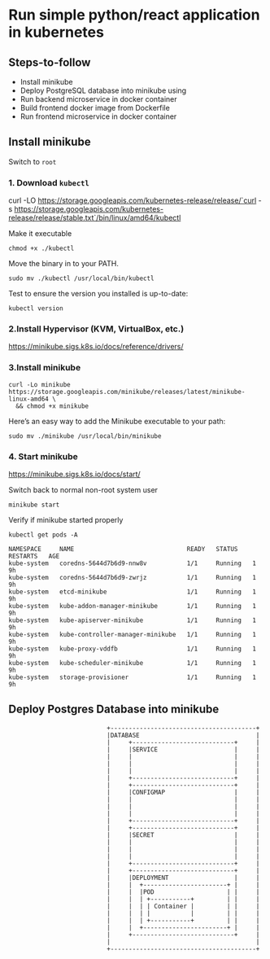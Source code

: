 # Run simple python/react application in kubernetes

## Steps-to-follow
* Install minikube
* Deploy PostgreSQL database into minikube using 
* Run backend microservice in docker container 
* Build frontend docker image from Dockerfile
* Run frontend microservice in docker container

## Install minikube
Switch to `root`

### 1. Download `kubectl`

curl -LO https://storage.googleapis.com/kubernetes-release/release/`curl -s https://storage.googleapis.com/kubernetes-release/release/stable.txt`/bin/linux/amd64/kubectl

Make it executable
```
chmod +x ./kubectl
```
Move the binary in to your PATH.
```
sudo mv ./kubectl /usr/local/bin/kubectl
```
Test to ensure the version you installed is up-to-date:
```
kubectl version
```

### 2.Install Hypervisor (KVM, VirtualBox, etc.)
https://minikube.sigs.k8s.io/docs/reference/drivers/
### 3.Install minikube
```
curl -Lo minikube https://storage.googleapis.com/minikube/releases/latest/minikube-linux-amd64 \
  && chmod +x minikube
```
Here’s an easy way to add the Minikube executable to your path:
```
sudo mv ./minikube /usr/local/bin/minikube
```
### 4. Start minikube
https://minikube.sigs.k8s.io/docs/start/

Switch back to normal non-root system user

```
minikube start
```
Verify if minikube started properly

```
kubectl get pods -A

NAMESPACE     NAME                               READY   STATUS    RESTARTS   AGE
kube-system   coredns-5644d7b6d9-nnw8v           1/1     Running   1          9h
kube-system   coredns-5644d7b6d9-zwrjz           1/1     Running   1          9h
kube-system   etcd-minikube                      1/1     Running   1          9h
kube-system   kube-addon-manager-minikube        1/1     Running   1          9h
kube-system   kube-apiserver-minikube            1/1     Running   1          9h
kube-system   kube-controller-manager-minikube   1/1     Running   1          9h
kube-system   kube-proxy-vddfb                   1/1     Running   1          9h
kube-system   kube-scheduler-minikube            1/1     Running   1          9h
kube-system   storage-provisioner                1/1     Running   1          9h
```

## Deploy Postgres Database into minikube

```
                           +----------------------------------------+
                           |DATABASE                                |
                           |     +----------------------------+     |
                           |     |SERVICE                     |     |
                           |     |                            |     |
                           |     |                            |     |
                           |     |                            |     |
                           |     +----------------------------+     |
                           |     +----------------------------+     |
                           |     |CONFIGMAP                   |     |
                           |     |                            |     |
                           |     |                            |     |
                           |     |                            |     |
                           |     +----------------------------+     |
                           |     +----------------------------+     |
                           |     |SECRET                      |     |
                           |     |                            |     |
                           |     |                            |     |
                           |     |                            |     |
                           |     +----------------------------+     |
                           |     +----------------------------+     |
                           |     |DEPLOYMENT                  |     |
                           |     |  +-----------------------+ |     |
                           |     |  |POD                    | |     |
                           |     |  | +-----------+         | |     |
                           |     |  | | Container |         | |     |
                           |     |  | |           |         | |     |
                           |     |  | +-----------+         | |     |
                           |     |  +-----------------------+ |     |
                           |     +----------------------------+     |
                           |                                        |
                           +----------------------------------------+
```